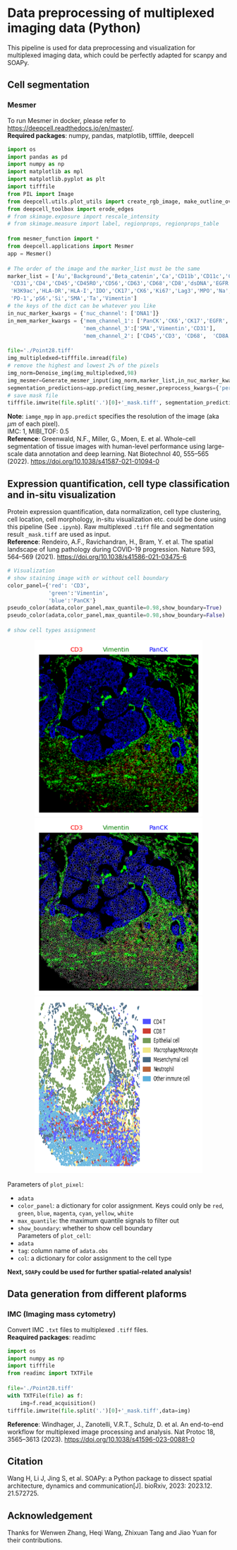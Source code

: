 # Data preprocessing of multiplexed imaging data (Python)
This pipeline is used for data preprocessing and visualization for multiplexed imaging data, which could be perfectly adapted for scanpy and SOAPy.  
## Cell segmentation
### Mesmer
To run Mesmer in docker, please refer to https://deepcell.readthedocs.io/en/master/.  
__Required packages__: numpy, pandas, matplotlib, tifffile, deepcell
``` python
import os
import pandas as pd
import numpy as np
import matplotlib as mpl
import matplotlib.pyplot as plt
import tifffile
from PIL import Image
from deepcell.utils.plot_utils import create_rgb_image, make_outline_overlay
from deepcell_toolbox import erode_edges
# from skimage.exposure import rescale_intensity
# from skimage.measure import label, regionprops, regionprops_table

from mesmer_function import *
from deepcell.applications import Mesmer
app = Mesmer()

# The order of the image and the marker_list must be the same
marker_list = ['Au','Background','Beta_catenin','Ca','CD11b','CD11c','CD138','CD16','CD20','CD209','CD3',
 'CD31','CD4','CD45','CD45RO','CD56','CD63','CD68','CD8','dsDNA','EGFR','Fe','FoxP3','H3K27me3',
 'H3K9ac','HLA-DR','HLA-I','IDO','CK17','CK6','Ki67','Lag3','MPO','Na','P','p53','PanCK','PD-L1',
 'PD-1','pS6','Si','SMA','Ta','Vimentin']
# the keys of the dict can be whatever you like
in_nuc_marker_kwargs = {'nuc_channel': ['DNA1']}
in_mem_marker_kwargs = {'mem_channel_1': ['PanCK','CK6','CK17','EGFR','Beta_catenin'], 
                        'mem_channel_3':['SMA','Vimentin','CD31'],
                        'mem_channel_2': ['CD45','CD3', 'CD68',  'CD8A', 'MPO']}

file='./Point28.tiff'
img_multipledxed=tifffile.imread(file)
# remove the highest and lowest 2% of the pixels
img_norm=Denoise_img(img_multipledxed,98)
img_mesmer=Generate_mesmer_input(img_norm,marker_list,in_nuc_marker_kwargs,in_mem_marker_kwargs)
segmentation_predictions=app.predict(img_mesmer,preprocess_kwargs={'percentile':1},image_mpp=0.5,compartment='whole-cell')
# save mask file
tifffile.imwrite(file.split('.')[0]+'_mask.tiff', segmentation_predictions[0,:,:,0])
```

__Note__: `iamge_mpp` in `app.predict` specifies the resolution of the image (aka $\mu m$ of each pixel).  
IMC: 1, MIBI_TOF: 0.5  
__Reference__: Greenwald, N.F., Miller, G., Moen, E. et al. Whole-cell segmentation of tissue images with human-level performance using large-scale data annotation and deep learning. Nat Biotechnol 40, 555–565 (2022). https://doi.org/10.1038/s41587-021-01094-0
## Expression quantification, cell type classification and in-situ visualization
Protein expression quantification, data normalization, cell type clustering, cell location, cell morphology, in-situ visualization etc. could be done using this pipeline (See `.ipynb`). Raw multiplexed `.tiff` file and segmentation result `_mask.tiff` are used as input.  
__Reference__: Rendeiro, A.F., Ravichandran, H., Bram, Y. et al. The spatial landscape of lung pathology during COVID-19 progression. Nature 593, 564–569 (2021). https://doi.org/10.1038/s41586-021-03475-6  

```python
# Visualization
# show staining image with or without cell boundary
color_panel={'red': 'CD3',
             'green':'Vimentin',
             'blue':'PanCK'}
pseudo_color(adata,color_panel,max_quantile=0.98,show_boundary=True)
pseudo_color(adata,color_panel,max_quantile=0.98,show_boundary=False)

# show cell types assignment

```
<div align="center">
  <img height="400" width="380" src="Visualization1.png">
  <img height="400" width="380" src="Visualization2.png">
  <img height="400" width="380" src="Visualization3.png">
</div>

Parameters of `plot_pixel`:  
+ `adata`
+ `color_panel`: a dictionary for color assignment. Keys could only be `red`, `green`, `blue`, `magenta`, `cyan`, `yellow`, `white`  
+ `max_quantile`: the maximum quantile signals to filter out
+ `show_boundary`: whether to show cell boundary  
Parameters of `plot_cell`:
+ `adata`
+ `tag`: column name of `adata.obs`
+ `col`: a dictionary for color assignment to the cell type

__Next, `SOAPy` could be used for further spatial-related analysis!__  

## Data generation from different plaforms
### IMC (Imaging mass cytometry)
Convert IMC `.txt` files to multiplexed `.tiff` files.  
__Reaquired packages__: readimc
``` python
import os
import numpy as np
import tifffile
from readimc import TXTFile

file='./Point28.tiff'
with TXTFile(file) as f:
    img=f.read_acquisition()
tifffile.imwrite(file.split('.')[0]+'_mask.tiff',data=img)
```

__Reference__: Windhager, J., Zanotelli, V.R.T., Schulz, D. et al. An end-to-end workflow for multiplexed image processing and analysis. Nat Protoc 18, 3565–3613 (2023). https://doi.org/10.1038/s41596-023-00881-0

## Citation
Wang H, Li J, Jing S, et al. SOAPy: a Python package to dissect spatial architecture, dynamics and communication[J]. bioRxiv, 2023: 2023.12. 21.572725.

## Acknowledgement
Thanks for  Wenwen Zhang, Heqi Wang, Zhixuan Tang and Jiao Yuan for their contributions.
